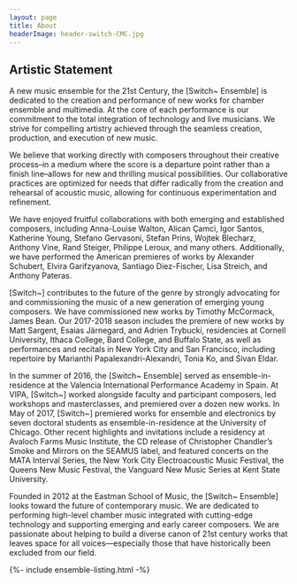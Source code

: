 ```yaml
---
layout: page
title: About
headerImage: header-switch-CMC.jpg
---
```


## Artistic Statement

A new music ensemble for the 21st Century, the [Switch~ Ensemble] is dedicated to the creation and performance of new works for chamber ensemble and multimedia. At the core of each performance is our commitment to the total integration of technology and live musicians. We strive for compelling artistry achieved through the seamless creation, production, and execution of new music.

We believe that working directly with composers throughout their creative process–in a medium where the score is a departure point rather than a finish line–allows for new and thrilling musical possibilities. Our collaborative practices are optimized for needs that differ radically from the creation and rehearsal of acoustic music, allowing for continuous experimentation and refinement.

We have enjoyed fruitful collaborations with both emerging and established composers, including Anna-Louise Walton, Alican Çamci, Igor Santos, Katherine Young, Stefano Gervasoni, Stefan Prins, Wojtek Blecharz, Anthony Vine, Rand Steiger, Philippe Leroux, and many others. Additionally, we have performed the American premieres of works by Alexander Schubert, Elvira Garifzyanova, Santiago Diez-Fischer, Lisa Streich, and Anthony Pateras.

[Switch~] contributes to the future of the genre by strongly advocating for and commissioning the music of a new generation of emerging young composers. We have commissioned new works by Timothy McCormack, James Bean. Our 2017-2018 season includes the premiere of new works by Matt Sargent, Esaias Järnegard, and Adrien Trybucki, residencies at Cornell University, Ithaca College, Bard College, and Buffalo State, as well as performances and recitals in New York City and San Francisco, including repertoire by Marianthi Papalexandri-Alexandri, Tonia Ko, and Sivan Eldar.

In the summer of 2016, the [Switch~ Ensemble] served as ensemble-in-residence at the Valencia International Performance Academy in Spain. At VIPA, [Switch~] worked alongside faculty and participant composers, led workshops and masterclasses, and premiered over a dozen new works. In May of 2017, [Switch~] premiered works for ensemble and electronics by seven doctoral students as ensemble-in-residence at the University of Chicago. Other recent highlights and invitations include a residency at Avaloch Farms Music Institute, the CD release of Christopher Chandler’s Smoke and Mirrors on the SEAMUS label, and featured concerts on the MATA Interval Series, the New York City Electroacoustic Music Festival, the Queens New Music Festival, the Vanguard New Music Series at Kent State University.

Founded in 2012 at the Eastman School of Music, the [Switch~ Ensemble] looks toward the future of contemporary music. We are dedicated to performing high-level chamber music integrated with cutting-edge technology and supporting emerging and early career composers. We are passionate about helping to build a diverse canon of 21st century works that leaves space for all voices—especially those that have historically been excluded from our field.

{%- include ensemble-listing.html -%}
